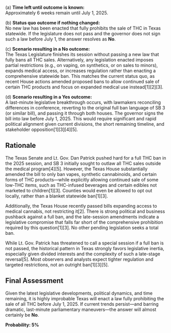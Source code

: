 (a) **Time left until outcome is known:**  
Approximately 6 weeks remain until July 1, 2025.

(b) **Status quo outcome if nothing changed:**  
No new law has been enacted that fully prohibits the sale of THC in Texas statewide. If the legislature does not pass and the governor does not sign such a law before July 1, the answer resolves as **No**.

(c) **Scenario resulting in a No outcome:**  
The Texas Legislature finishes its session without passing a new law that fully bans all THC sales. Alternatively, any legislation enacted imposes partial restrictions (e.g., on vaping, on synthetics, or on sales to minors), expands medical access, or increases regulation rather than enacting a comprehensive statewide ban. This matches the current status quo, as recent House actions amended proposed bans to allow continued sale of certain THC products and focus on expanded medical use instead[1][2][3].

(d) **Scenario resulting in a Yes outcome:**  
A last-minute legislative breakthrough occurs, with lawmakers reconciling differences in conference, reverting to the original full ban language of SB 3 (or similar bill), and passing it through both houses. The governor signs the bill into law before July 1, 2025. This would require significant and rapid political alignment given current divisions, the short remaining timeline, and stakeholder opposition[1][3][4][5].

## Rationale

The Texas Senate and Lt. Gov. Dan Patrick pushed hard for a full THC ban in the 2025 session, and SB 3 initially sought to outlaw all THC sales outside the medical program[4][5]. However, the Texas House substantially amended the bill to only ban vapes, synthetic cannabinoids, and certain forms of THC products—while explicitly allowing continued sale of some low-THC items, such as THC-infused beverages and certain edibles not marketed to children[1][3]. Counties would even be allowed to opt out locally, rather than a blanket statewide ban[1][3].

Additionally, the Texas House recently passed bills expanding access to medical cannabis, not restricting it[2]. There is strong political and business pushback against a full ban, and the late-session amendments indicate a legislative compromise that falls far short of the comprehensive prohibition required by this question[1][3]. No other pending legislation seeks a total ban.

While Lt. Gov. Patrick has threatened to call a special session if a full ban is not passed, the historical pattern in Texas strongly favors legislative inertia, especially given divided interests and the complexity of such a late-stage reversal[5]. Most observers and analysts expect tighter regulation and targeted restrictions, not an outright ban[1][3][5].

## Final Assessment

Given the latest legislative developments, political dynamics, and time remaining, it is highly improbable Texas will enact a law fully prohibiting the sale of all THC before July 1, 2025. If current trends persist—and barring dramatic, last-minute parliamentary maneuvers—the answer will almost certainly be **No**.

**Probability: 5%**